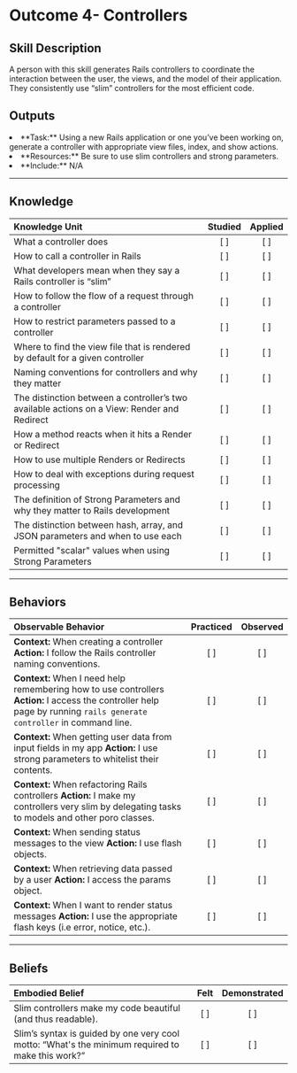 # Outcome 4- Controllers

Skill Description
----------
A person with this skill generates Rails controllers to coordinate the interaction between the user, the views, and the model of their application. They consistently use “slim” controllers for the most efficient code. 


Outputs
----------
<li/> **Task:** Using a new Rails application or one you’ve been working on, generate a controller with appropriate view files, index, and show actions. 
<li/> **Resources:** Be sure to use slim controllers and strong parameters. 
<li/> **Include:** N/A

----------


## **Knowledge**


| Knowledge Unit   |      Studied      | Applied |
|:-------------|:------------------:|:--------:|
| What a controller does | [ ] | [ ]  |
| How to call a controller in Rails | [ ] | [ ]  |
| What developers mean when they say a Rails controller is “slim” | [ ] | [ ]  |
| How to follow the flow of a request through a controller | [ ] | [ ]  |
| How to restrict parameters passed to a controller | [ ] | [ ]  |
| Where to find the view file that is rendered by default for a given controller | [ ] | [ ]  |
| Naming conventions for controllers and why they matter | [ ] | [ ]  |
| The distinction between a controller’s two available actions on a View: Render and Redirect | [ ] | [ ]  |
| How a method reacts when it hits a Render or Redirect | [ ] | [ ]  |
| How to use multiple Renders or Redirects | [ ] | [ ]  |
| How to deal with exceptions during request processing | [ ] | [ ]  |
| The definition of Strong Parameters and why they matter to Rails development | [ ] | [ ]  |
| The distinction between hash, array, and JSON parameters and when to use each | [ ] | [ ]  |
| Permitted "scalar" values when using Strong Parameters | [ ] | [ ]  |


----------


## **Behaviors**


| Observable Behavior   |      Practiced      | Observed |
|:-------------|:------------------:|:--------:|
| **Context:** When creating a controller **Action:** I follow the Rails controller naming conventions. | [ ] | [ ]  |
| **Context:** When I need help remembering how to use controllers **Action:** I access the controller help page by running `rails generate controller` in command line. | [ ] | [ ]  |
| **Context:** When getting user data from input fields in my app **Action:** I use strong parameters to whitelist their contents. | [ ] | [ ]  |
| **Context:** When refactoring Rails controllers **Action:**  I make my controllers very slim by delegating tasks to models and other poro classes. | [ ] | [ ]  |
| **Context:** When sending status messages to the view **Action:** I use flash objects. | [ ] | [ ]  |
| **Context:** When retrieving data passed by a user  **Action:** I access the params object. | [ ] | [ ]  |
| **Context:** When I want to render status messages **Action:** I use the appropriate flash keys (i.e error, notice, etc.). | [ ] | [ ]  |


----------


## **Beliefs**



| Embodied Belief   |      Felt      | Demonstrated |
|:-------------|:------------------:|:--------:|
| Slim controllers make my code beautiful (and thus readable). | [ ] | [ ]  |
| Slim’s syntax is guided by one very cool motto: “What's the minimum required to make this work?” | [ ] | [ ]  |

